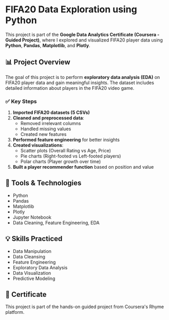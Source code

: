 # FIFA20 Data Exploration using Python

This project is part of the **Google Data Analytics Certificate (Coursera - Guided Project)**, where I explored and visualized FIFA20 player data using **Python**, **Pandas**, **Matplotlib**, and **Plotly**.

## 📊 Project Overview

The goal of this project is to perform **exploratory data analysis (EDA)** on FIFA20 player data and gain meaningful insights. The dataset includes detailed information about players in the FIFA20 video game.

### ✅ Key Steps

1. **Imported FIFA20 datasets (5 CSVs)**
2. **Cleaned and preprocessed data**:
   - Removed irrelevant columns
   - Handled missing values
   - Created new features
3. **Performed feature engineering** for better insights
4. **Created visualizations**:
   - Scatter plots (Overall Rating vs Age, Price)
   - Pie charts (Right-footed vs Left-footed players)
   - Polar charts (Player growth over time)
5. **Built a player recommender function** based on position and value

## 🧰 Tools & Technologies

- Python  
- Pandas  
- Matplotlib  
- Plotly  
- Jupyter Notebook  
- Data Cleaning, Feature Engineering, EDA

## 💡 Skills Practiced

- Data Manipulation  
- Data Cleansing  
- Feature Engineering  
- Exploratory Data Analysis  
- Data Visualization  
- Predictive Modeling

## 📜 Certificate

This project is part of the hands-on guided project from Coursera's Rhyme platform.  
